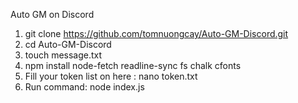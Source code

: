 Auto GM on Discord
1. git clone https://github.com/tomnuongcay/Auto-GM-Discord.git
2. cd Auto-GM-Discord
3. touch message.txt
4. npm install node-fetch readline-sync fs chalk cfonts
5. Fill your token list on here : nano token.txt
6. Run command: node index.js


